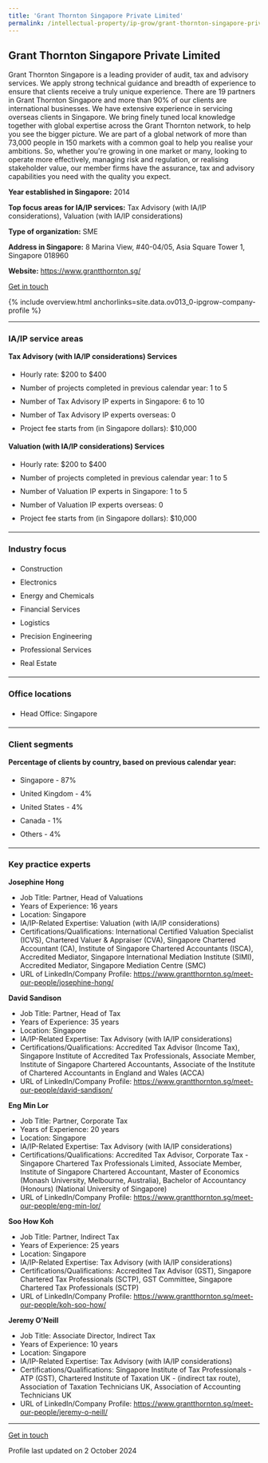 ```yaml
---
title: 'Grant Thornton Singapore Private Limited'
permalink: /intellectual-property/ip-grow/grant-thornton-singapore-private-limited/
---
```


## Grant Thornton Singapore Private Limited

Grant Thornton Singapore is a leading provider of audit, tax and advisory services. We apply strong technical guidance and breadth of experience to ensure that clients receive a truly unique experience. There are 19 partners in Grant Thornton Singapore and more than 90% of our clients are international businesses. We have extensive experience in servicing overseas clients in Singapore. We bring finely tuned local knowledge together with global expertise across the Grant Thornton network, to help you see the bigger picture. We are part of a global network of more than 73,000 people in 150 markets with a common goal to help you realise your ambitions. So, whether you're growing in one market or many, looking to operate more effectively, managing risk and regulation, or realising stakeholder value, our member firms have the assurance, tax and advisory capabilities you need with the quality you expect.

<b>Year established in Singapore:</b> 2014

<b>Top focus areas for IA/IP services:</b> Tax Advisory (with IA/IP considerations), Valuation (with IA/IP considerations)

<b>Type of organization:</b> SME

<b>Address in Singapore:</b> 8 Marina View, #40-04/05, Asia Square Tower 1, Singapore 018960

<b>Website:</b> <a href='https://www.grantthornton.sg/'>https://www.grantthornton.sg/</a>

<a class='btn' href='https://form.gov.sg/6653e255bd207e36db9b8de8' target='_blank' rel='noopener'>Get in touch</a>

{% include overview.html anchorlinks=site.data.ov013_0-ipgrow-company-profile %}

---
<a name='ip-related-service-areas'></a>
### IA/IP service areas

**Tax Advisory (with IA/IP considerations) Services**

<ul>
<li style='line-height: 27px; margin: 0px 0px !important'>Hourly rate:  $200 to $400</li>
<li style='line-height: 27px; margin: 0px 0px !important'>Number of projects completed in previous calendar year: 1 to 5</li>
<li style='line-height: 27px; margin: 0px 0px !important'>Number of Tax Advisory IP experts in Singapore: 6 to 10</li>
<li style='line-height: 27px; margin: 0px 0px !important'>Number of Tax Advisory IP experts overseas: 0</li>
<li style='line-height: 27px; margin: 0px 0px !important'>Project fee starts from (in Singapore dollars):  $10,000</li>
</ul>

**Valuation (with IA/IP considerations) Services**

<ul>
<li style='line-height: 27px; margin: 0px 0px !important'>Hourly rate:  $200 to $400</li>
<li style='line-height: 27px; margin: 0px 0px !important'>Number of projects completed in previous calendar year: 1 to 5</li>
<li style='line-height: 27px; margin: 0px 0px !important'>Number of Valuation IP experts in Singapore: 1 to 5</li>
<li style='line-height: 27px; margin: 0px 0px !important'>Number of Valuation IP experts overseas: 0</li>
<li style='line-height: 27px; margin: 0px 0px !important'>Project fee starts from (in Singapore dollars):  $10,000</li>
</ul>

---
<a name='industry-focus'></a>
### Industry focus

<ul><li style='line-height: 27px; margin: 0px 0px !important'> Construction</li><li style='line-height: 27px; margin: 0px 0px !important'>Electronics</li><li style='line-height: 27px; margin: 0px 0px !important'>Energy and Chemicals</li><li style='line-height: 27px; margin: 0px 0px !important'>Financial Services</li><li style='line-height: 27px; margin: 0px 0px !important'>Logistics</li><li style='line-height: 27px; margin: 0px 0px !important'>Precision Engineering</li><li style='line-height: 27px; margin: 0px 0px !important'>Professional Services</li><li style='line-height: 27px; margin: 0px 0px !important'>Real Estate</li></ul>

---
<a name='office-locations'></a>
### Office locations

<ul><li style='line-height: 27px; margin: 0px 0px !important'> Head Office: Singapore</li></ul>

---
<a name='client-segments'></a>
### Client segments

**Percentage of clients by country, based on previous calendar year:**

<ul><li style='line-height: 27px; margin: 0px 0px !important'> Singapore - 87%</li><li style='line-height: 27px; margin: 0px 0px !important'>United Kingdom - 4%</li><li style='line-height: 27px; margin: 0px 0px !important'>United States - 4%</li><li style='line-height: 27px; margin: 0px 0px !important'>Canada - 1%</li><li style='line-height: 27px; margin: 0px 0px !important'>Others - 4% </li></ul>

---
<a name='key-practice-experts'></a>
### Key practice experts

**Josephine Hong**

- Job Title: Partner, Head of Valuations
- Years of Experience: 16 years
- Location: Singapore
- IA/IP-Related Expertise: Valuation (with IA/IP considerations)
- Certifications/Qualifications: International Certified Valuation Specialist (ICVS), Chartered Valuer & Appraiser (CVA), Singapore Chartered Accountant (CA), Institute of Singapore Chartered Accountants (ISCA), Accredited Mediator, Singapore International Mediation Institute (SIMI), Accredited Mediator, Singapore Mediation Centre (SMC)
- URL of LinkedIn/Company Profile: <a href="https://www.grantthornton.sg/meet-our-people/josephine-hong/" target="_blank" rel="noopener">https://www.grantthornton.sg/meet-our-people/josephine-hong/</a>

**David Sandison**

- Job Title: Partner, Head of Tax
- Years of Experience: 35 years
- Location: Singapore
- IA/IP-Related Expertise: Tax Advisory (with IA/IP considerations)
- Certifications/Qualifications: Accredited Tax Advisor (Income Tax), Singapore Institute of Accredited Tax Professionals, Associate Member, Institute of Singapore Chartered Accountants, Associate of the Institute of Chartered Accountants in England and Wales (ACCA)
- URL of LinkedIn/Company Profile: <a href="https://www.grantthornton.sg/meet-our-people/david-sandison/" target="_blank" rel="noopener">https://www.grantthornton.sg/meet-our-people/david-sandison/</a>


**Eng Min Lor**

- Job Title: Partner, Corporate Tax
- Years of Experience: 20 years
- Location: Singapore
- IA/IP-Related Expertise: Tax Advisory (with IA/IP considerations)
- Certifications/Qualifications: Accredited Tax Advisor, Corporate Tax - Singapore Chartered Tax Professionals Limited, Associate Member, Institute of Singapore Chartered Accountant, Master of Economics (Monash University, Melbourne, Australia), Bachelor of Accountancy (Honours) (National University of Singapore)
- URL of LinkedIn/Company Profile: <a href="https://www.grantthornton.sg/meet-our-people/eng-min-lor/" target="_blank" rel="noopener">https://www.grantthornton.sg/meet-our-people/eng-min-lor/</a>

**Soo How Koh**

- Job Title: Partner, Indirect Tax
- Years of Experience: 25 years
- Location: Singapore
- IA/IP-Related Expertise: Tax Advisory (with IA/IP considerations)
- Certifications/Qualifications: Accredited Tax Advisor (GST), Singapore Chartered Tax Professionals (SCTP), GST Committee, Singapore Chartered Tax Professionals (SCTP)
- URL of LinkedIn/Company Profile: <a href="https://www.grantthornton.sg/meet-our-people/koh-soo-how/" target="_blank" rel="noopener">https://www.grantthornton.sg/meet-our-people/koh-soo-how/</a>

**Jeremy O'Neill**

- Job Title: Associate Director, Indirect Tax
- Years of Experience: 10 years
- Location: Singapore
- IA/IP-Related Expertise: Tax Advisory (with IA/IP considerations)
- Certifications/Qualifications: Singapore Institute of Tax Professionals - ATP (GST), Chartered Institute of Taxation UK - (indirect tax route), Association of Taxation Technicians UK, Association of Accounting Technicians UK
- URL of LinkedIn/Company Profile: <a href="https://www.grantthornton.sg/meet-our-people/jeremy-o-neill/" target="_blank" rel="noopener">https://www.grantthornton.sg/meet-our-people/jeremy-o-neill/</a>


---
<p>
<a class='btn' href='https://form.gov.sg/6653e255bd207e36db9b8de8' target='_blank' rel='noopener'>Get in touch</a>
</p>
Profile last updated on 2 October 2024
